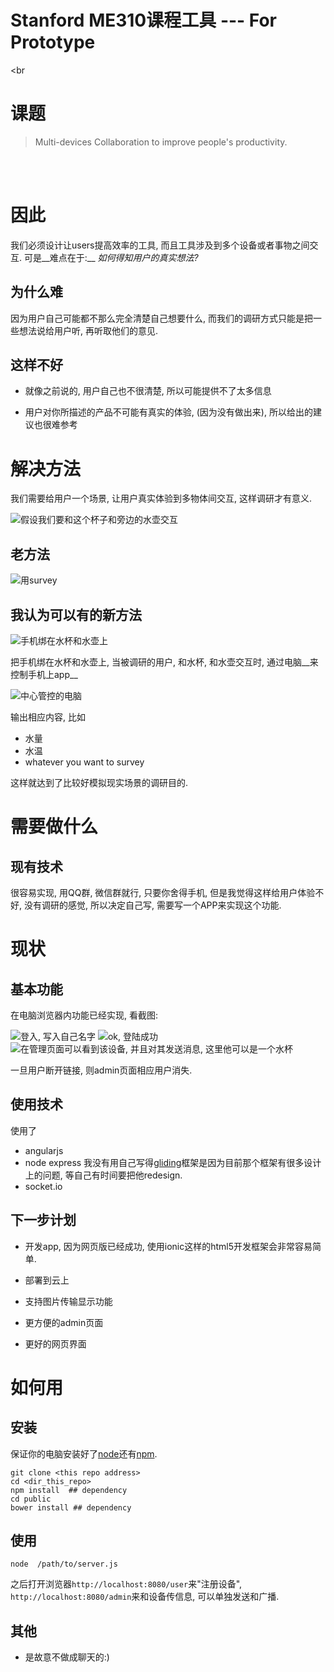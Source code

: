 # Stanford ME310课程工具 --- For Prototype
<br
<br>

# 课题

> Multi-devices Collaboration to improve people's productivity.


<br>
<br>

# 因此

我们必须设计让users提高效率的工具, 而且工具涉及到多个设备或者事物之间交互. 可是__难点在于:__ *如何得知用户的真实想法?*



## 为什么难

因为用户自己可能都不那么完全清楚自己想要什么, 而我们的调研方式只能是把一些想法说给用户听, 再听取他们的意见.

## 这样不好


- 就像之前说的, 用户自己也不很清楚, 所以可能提供不了太多信息

- 用户对你所描述的产品不可能有真实的体验, (因为没有做出来), 所以给出的建议也很难参考


# 解决方法

我们需要给用户一个场景, 让用户真实体验到多物体间交互, 这样调研才有意义.

![假设我们要和这个杯子和旁边的水壶交互](./img/cup.jpg)



## 老方法

![用survey](./img/survey.jpg)

## 我认为可以有的新方法


![手机绑在水杯和水壶上](./img/cup_phone.jpg)


把手机绑在水杯和水壶上, 当被调研的用户, 和水杯, 和水壶交互时, 通过电脑__来控制手机上app__

![中心管控的电脑](./img/chrome.jpg)

输出相应内容, 比如

- 水量
- 水温
- whatever you want to survey

这样就达到了比较好模拟现实场景的调研目的.

# 需要做什么

## 现有技术

很容易实现, 用QQ群, 微信群就行, 只要你舍得手机, 但是我觉得这样给用户体验不好, 没有调研的感觉, 所以决定自己写, 需要写一个APP来实现这个功能.


# 现状

## 基本功能

在电脑浏览器内功能已经实现, 看截图:

![登入, 写入自己名字](./img/s1.png)
![ok, 登陆成功](./img/s2.png)
![在管理页面可以看到该设备, 并且对其发送消息, 这里他可以是一个水杯](./img/s3.png)

一旦用户断开链接, 则admin页面相应用户消失.

## 使用技术

使用了
- angularjs
- node express 我没有用自己写得[gliding](https://github.com/BenBBear/gliding)框架是因为目前那个框架有很多设计上的问题, 等自己有时间要把他redesign.
- socket.io


## 下一步计划

- 开发app, 因为网页版已经成功, 使用ionic这样的html5开发框架会非常容易简单.

- 部署到云上

- 支持图片传输显示功能

- 更方便的admin页面

- 更好的网页界面



# 如何用

## 安装
保证你的电脑安装好了[node](http://nodejs.org)还有[npm](https://www.npmjs.org/).

```shell
git clone <this repo address>
cd <dir_this_repo>
npm install  ## dependency
cd public
bower install ## dependency
```

## 使用

```shell
node  /path/to/server.js
```

之后打开浏览器`http://localhost:8080/user`来"注册设备", `http://localhost:8080/admin`来和设备传信息, 可以单独发送和广播.





## 其他

- 是故意不做成聊天的:)
